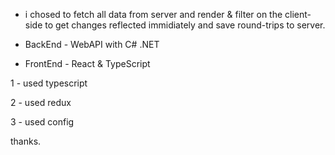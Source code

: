 * i chosed to fetch all data from server and render & filter on the client-side to get changes reflected immidiately and save round-trips to server.

* BackEnd - WebAPI with C# .NET
* FrontEnd - React & TypeScript 

1 - used typescript

2 - used redux

3 - used config

thanks.
